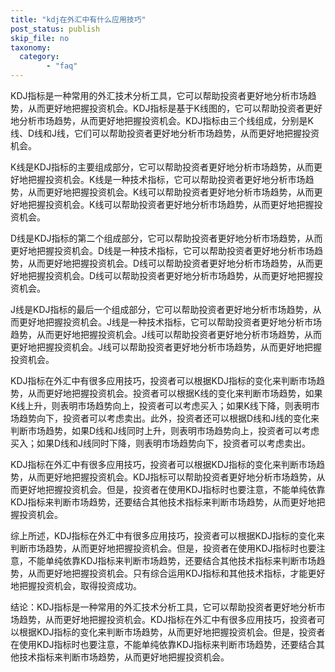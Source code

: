 ```yaml
---
title: "kdj在外汇中有什么应用技巧"
post_status: publish
skip_file: no
taxonomy:
  category:
        - "faq"
---
```


KDJ指标是一种常用的外汇技术分析工具，它可以帮助投资者更好地分析市场趋势，从而更好地把握投资机会。KDJ指标是基于K线图的，它可以帮助投资者更好地分析市场趋势，从而更好地把握投资机会。KDJ指标由三个线组成，分别是K线、D线和J线，它们可以帮助投资者更好地分析市场趋势，从而更好地把握投资机会。

K线是KDJ指标的主要组成部分，它可以帮助投资者更好地分析市场趋势，从而更好地把握投资机会。K线是一种技术指标，它可以帮助投资者更好地分析市场趋势，从而更好地把握投资机会。K线可以帮助投资者更好地分析市场趋势，从而更好地把握投资机会。K线可以帮助投资者更好地分析市场趋势，从而更好地把握投资机会。

D线是KDJ指标的第二个组成部分，它可以帮助投资者更好地分析市场趋势，从而更好地把握投资机会。D线是一种技术指标，它可以帮助投资者更好地分析市场趋势，从而更好地把握投资机会。D线可以帮助投资者更好地分析市场趋势，从而更好地把握投资机会。D线可以帮助投资者更好地分析市场趋势，从而更好地把握投资机会。

J线是KDJ指标的最后一个组成部分，它可以帮助投资者更好地分析市场趋势，从而更好地把握投资机会。J线是一种技术指标，它可以帮助投资者更好地分析市场趋势，从而更好地把握投资机会。J线可以帮助投资者更好地分析市场趋势，从而更好地把握投资机会。J线可以帮助投资者更好地分析市场趋势，从而更好地把握投资机会。

KDJ指标在外汇中有很多应用技巧，投资者可以根据KDJ指标的变化来判断市场趋势，从而更好地把握投资机会。投资者可以根据K线的变化来判断市场趋势，如果K线上升，则表明市场趋势向上，投资者可以考虑买入；如果K线下降，则表明市场趋势向下，投资者可以考虑卖出。此外，投资者还可以根据D线和J线的变化来判断市场趋势，如果D线和J线同时上升，则表明市场趋势向上，投资者可以考虑买入；如果D线和J线同时下降，则表明市场趋势向下，投资者可以考虑卖出。

KDJ指标在外汇中有很多应用技巧，投资者可以根据KDJ指标的变化来判断市场趋势，从而更好地把握投资机会。KDJ指标可以帮助投资者更好地分析市场趋势，从而更好地把握投资机会。但是，投资者在使用KDJ指标时也要注意，不能单纯依靠KDJ指标来判断市场趋势，还要结合其他技术指标来判断市场趋势，从而更好地把握投资机会。

综上所述，KDJ指标在外汇中有很多应用技巧，投资者可以根据KDJ指标的变化来判断市场趋势，从而更好地把握投资机会。但是，投资者在使用KDJ指标时也要注意，不能单纯依靠KDJ指标来判断市场趋势，还要结合其他技术指标来判断市场趋势，从而更好地把握投资机会。只有综合运用KDJ指标和其他技术指标，才能更好地把握投资机会，取得投资成功。

结论：KDJ指标是一种常用的外汇技术分析工具，它可以帮助投资者更好地分析市场趋势，从而更好地把握投资机会。KDJ指标在外汇中有很多应用技巧，投资者可以根据KDJ指标的变化来判断市场趋势，从而更好地把握投资机会。但是，投资者在使用KDJ指标时也要注意，不能单纯依靠KDJ指标来判断市场趋势，还要结合其他技术指标来判断市场趋势，从而更好地把握投资机会。

